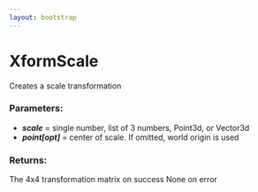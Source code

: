 ```yaml
---
layout: bootstrap
---
```


# XformScale

Creates a scale transformation
          

### Parameters:

- ***scale*** = single number, list of 3 numbers, Point3d, or Vector3d
- ***point[opt]*** = center of scale. If omitted, world origin is used
        

### Returns:


The 4x4 transformation matrix on success
None on error
        


